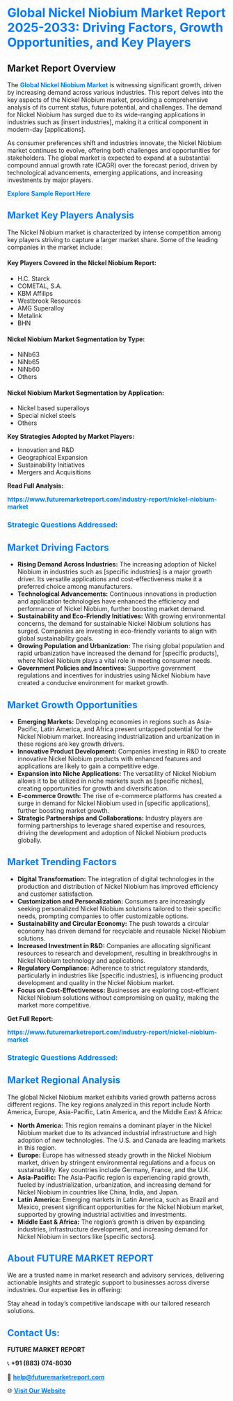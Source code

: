 <h1 style="color: #007BFF;">Global Nickel Niobium Market Report 2025-2033: Driving Factors, Growth Opportunities, and Key Players</h1>

<section id="overview">
<h2>Market Report Overview</h2>
<p>The <a href="https://www.futuremarketreport.com/industry-report/nickel-niobium-market" style="color: #007BFF; text-decoration: none;"><strong>Global Nickel Niobium Market</strong></a> is witnessing significant growth, driven by increasing demand across various industries. This report delves into the key aspects of the Nickel Niobium market, providing a comprehensive analysis of its current status, future potential, and challenges. The demand for Nickel Niobium has surged due to its wide-ranging applications in industries such as [insert industries], making it a critical component in modern-day [applications].</p>
<p>As consumer preferences shift and industries innovate, the Nickel Niobium market continues to evolve, offering both challenges and opportunities for stakeholders. The global market is expected to expand at a substantial compound annual growth rate (CAGR) over the forecast period, driven by technological advancements, emerging applications, and increasing investments by major players.</p>
</section>

<section id="overview">
<p><a href="https://www.futuremarketreport.com/request-sample/reportId=104688" style="color: #007BFF; text-decoration: none;"><strong>Explore Sample Report Here</strong></a></p>
</section>

<section id="key-players">
<h2 style="color: #007BFF;">Market Key Players Analysis</h2>
<p>The Nickel Niobium market is characterized by intense competition among key players striving to capture a larger market share. Some of the leading companies in the market include:</p>
<h4>Key Players Covered in the Nickel Niobium Report:</h4>
<ul><li>H.C. Starck</li><li>COMETAL, S.A.</li><li>KBM Affilips</li><li>Westbrook Resources</li><li>AMG Superalloy</li><li>Metalink</li><li>BHN</li></ul>
<h4>Nickel Niobium Market Segmentation by Type:</h4>
<ul><li>NiNb63</li><li>NiNb65</li><li>NiNb60</li><li>Others</li></ul>

<h4>Nickel Niobium Market Segmentation by Application:</h4>
<ul><li>Nickel based superalloys</li><li>Special nickel steels</li><li>Others</li></ul>
<p><strong>Key Strategies Adopted by Market Players:</strong></p>
<ul>
<li>Innovation and R&D</li>
<li>Geographical Expansion</li>
<li>Sustainability Initiatives</li>
<li>Mergers and Acquisitions</li>
</ul>
</section>

<section>
<p><strong>Read Full Analysis: </strong></p><a href="https://www.futuremarketreport.com/industry-report/nickel-niobium-market" style="color: #007BFF; text-decoration: none;"><strong>https://www.futuremarketreport.com/industry-report/nickel-niobium-market</strong></a>
<h3 style="color: #007BFF;">Strategic Questions Addressed:</h3>
</section>

<section id="driving-factors">
<h2 style="color: #007BFF;">Market Driving Factors</h2>
<ul>
<li><strong>Rising Demand Across Industries:</strong> The increasing adoption of Nickel Niobium in industries such as [specific industries] is a major growth driver. Its versatile applications and cost-effectiveness make it a preferred choice among manufacturers.</li>
<li><strong>Technological Advancements:</strong> Continuous innovations in production and application technologies have enhanced the efficiency and performance of Nickel Niobium, further boosting market demand.</li>
<li><strong>Sustainability and Eco-Friendly Initiatives:</strong> With growing environmental concerns, the demand for sustainable Nickel Niobium solutions has surged. Companies are investing in eco-friendly variants to align with global sustainability goals.</li>
<li><strong>Growing Population and Urbanization:</strong> The rising global population and rapid urbanization have increased the demand for [specific products], where Nickel Niobium plays a vital role in meeting consumer needs.</li>
<li><strong>Government Policies and Incentives:</strong> Supportive government regulations and incentives for industries using Nickel Niobium have created a conducive environment for market growth.</li>
</ul>
</section>

<section id="growth-opportunities">
<h2 style="color: #007BFF;">Market Growth Opportunities</h2>
<ul>
<li><strong>Emerging Markets:</strong> Developing economies in regions such as Asia-Pacific, Latin America, and Africa present untapped potential for the Nickel Niobium market. Increasing industrialization and urbanization in these regions are key growth drivers.</li>
<li><strong>Innovative Product Development:</strong> Companies investing in R&D to create innovative Nickel Niobium products with enhanced features and applications are likely to gain a competitive edge.</li>
<li><strong>Expansion into Niche Applications:</strong> The versatility of Nickel Niobium allows it to be utilized in niche markets such as [specific niches], creating opportunities for growth and diversification.</li>
<li><strong>E-commerce Growth:</strong> The rise of e-commerce platforms has created a surge in demand for Nickel Niobium used in [specific applications], further boosting market growth.</li>
<li><strong>Strategic Partnerships and Collaborations:</strong> Industry players are forming partnerships to leverage shared expertise and resources, driving the development and adoption of Nickel Niobium products globally.</li>
</ul>
</section>

<section id="trending-factors">
<h2 style="color: #007BFF;">Market Trending Factors</h2>
<ul>
<li><strong>Digital Transformation:</strong> The integration of digital technologies in the production and distribution of Nickel Niobium has improved efficiency and customer satisfaction.</li>
<li><strong>Customization and Personalization:</strong> Consumers are increasingly seeking personalized Nickel Niobium solutions tailored to their specific needs, prompting companies to offer customizable options.</li>
<li><strong>Sustainability and Circular Economy:</strong> The push towards a circular economy has driven demand for recyclable and reusable Nickel Niobium solutions.</li>
<li><strong>Increased Investment in R&D:</strong> Companies are allocating significant resources to research and development, resulting in breakthroughs in Nickel Niobium technology and applications.</li>
<li><strong>Regulatory Compliance:</strong> Adherence to strict regulatory standards, particularly in industries like [specific industries], is influencing product development and quality in the Nickel Niobium market.</li>
<li><strong>Focus on Cost-Effectiveness:</strong> Businesses are exploring cost-efficient Nickel Niobium solutions without compromising on quality, making the market more competitive.</li>
</ul>
</section>

<section>
<p><strong>Get Full Report: </strong></p><a href="https://www.futuremarketreport.com/industry-report/nickel-niobium-market" style="color: #007BFF; text-decoration: none;"><strong>https://www.futuremarketreport.com/industry-report/nickel-niobium-market</strong></a>
<h3 style="color: #007BFF;">Strategic Questions Addressed:</h3>
</section>


<section id="regional-analysis">
<h2 style="color: #007BFF;">Market Regional Analysis</h2>
<p>The global Nickel Niobium market exhibits varied growth patterns across different regions. The key regions analyzed in this report include North America, Europe, Asia-Pacific, Latin America, and the Middle East & Africa:</p>
<ul>
<li><strong>North America:</strong> This region remains a dominant player in the Nickel Niobium market due to its advanced industrial infrastructure and high adoption of new technologies. The U.S. and Canada are leading markets in this region.</li>
<li><strong>Europe:</strong> Europe has witnessed steady growth in the Nickel Niobium market, driven by stringent environmental regulations and a focus on sustainability. Key countries include Germany, France, and the U.K.</li>
<li><strong>Asia-Pacific:</strong> The Asia-Pacific region is experiencing rapid growth, fueled by industrialization, urbanization, and increasing demand for Nickel Niobium in countries like China, India, and Japan.</li>
<li><strong>Latin America:</strong> Emerging markets in Latin America, such as Brazil and Mexico, present significant opportunities for the Nickel Niobium market, supported by growing industrial activities and investments.</li>
<li><strong>Middle East & Africa:</strong> The region’s growth is driven by expanding industries, infrastructure development, and increasing demand for Nickel Niobium in sectors like [specific sectors].</li>
</ul>
</section>

<footer>
<h2 style="color: #007BFF;">About FUTURE MARKET REPORT</h2>
<p>We are a trusted name in market research and advisory services, delivering actionable insights and strategic support to businesses across diverse industries. Our expertise lies in offering:</p>

<p>Stay ahead in today’s competitive landscape with our tailored research solutions.</p>

<h2 style="color: #007BFF;">Contact Us:</h2>
<p><strong>FUTURE MARKET REPORT</strong></p>
<p>📞 <strong>+91 (883) 074-8030</strong></p>
<p>📧 <strong><a href="mailto:help@futuremarketreport.com" style="color: #007BFF;">help@futuremarketreport.com</a></strong></p>
<p>🌐 <strong><a href="https://www.futuremarketreport.com/" style="color: #007BFF;">Visit Our Website</a></strong></p>
</footer>